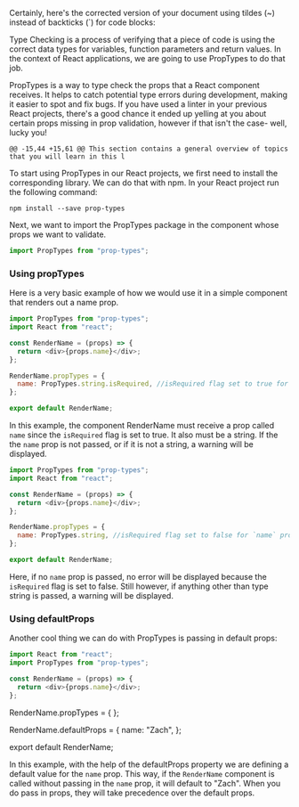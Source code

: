 Certainly, here's the corrected version of your document using tildes (~) instead of backticks (`) for code blocks:

Type Checking is a process of verifying that a piece of code is using the correct data types for variables, function parameters and return values. In the context of React applications, we are going to use PropTypes to do that job.

PropTypes is a way to type check the props that a React component receives. It helps to catch potential type errors during development, making it easier to spot and fix bugs. If you have used a linter in your previous React projects, there's a good chance it ended up yelling at you about certain props missing in prop validation, however if that isn't the case- well, lucky you!

    @@ -15,44 +15,61 @@ This section contains a general overview of topics that you will learn in this l

To start using PropTypes in our React projects, we first need to install the corresponding library. We can do that with npm. In your React project run the following command:

```
npm install --save prop-types
```

Next, we want to import the PropTypes package in the component whose props we want to validate.

```javascript
import PropTypes from "prop-types";
```

### Using propTypes

Here is a very basic example of how we would use it in a simple component that renders out a name prop.

```javascript
import PropTypes from "prop-types";
import React from "react";

const RenderName = (props) => {
  return <div>{props.name}</div>;
};

RenderName.propTypes = {
  name: PropTypes.string.isRequired, //isRequired flag set to true for `name` prop
};

export default RenderName;
```

In this example, the component RenderName must receive a prop called `name` since the `isRequired` flag is set to true. It also must be a string. If the the `name` prop is not passed, or if it is not a string, a warning will be displayed.

```javascript
import PropTypes from "prop-types";
import React from "react";

const RenderName = (props) => {
  return <div>{props.name}</div>;
};

RenderName.propTypes = {
  name: PropTypes.string, //isRequired flag set to false for `name` prop
};

export default RenderName;
```

Here, if no `name` prop is passed, no error will be displayed because the `isRequired` flag is set to false. Still however, if anything other than type string is passed, a warning will be displayed.

### Using defaultProps

Another cool thing we can do with PropTypes is passing in default props:

```javascript
import React from "react";
import PropTypes from "prop-types";

const RenderName = (props) => {
  return <div>{props.name}</div>;
};
```

RenderName.propTypes = {
};

RenderName.defaultProps = {
name: "Zach",
};

export default RenderName;

In this example, with the help of the defaultProps property we are defining a default value for the `name` prop. This way, if the `RenderName` component is called without passing in the `name` prop, it will default to "Zach". When you do pass in props, they will take precedence over the default props.
